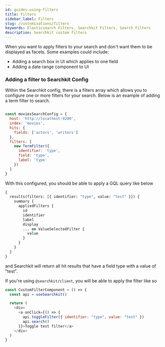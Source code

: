 ```yaml
---
id: guides-using-filters
title: Filters
sidebar_label: Filters
slug: /customisations/filters
keywords: Elasticsearch Filters, Searchkit Filters, Search Filters
description: Searchkit custom filters
---
```


When you want to apply filters to your search and don't want them to be displayed as facets. Some examples could include:
- Adding a search box in UI which applies to one field
- Adding a date range component to UI

### Adding a filter to Searchkit Config
Within the Searchkit config, there is a filters array which allows you to configure one or more filters for your search. Below is an example of adding a term filter to search.
```javascript

const moviesSearchConfig = {
  host: 'http://localhost:9200',
  index: 'movies',
  hits: {
    fields: ['actors', 'writers']
  },
  filters: [
    new TermFilter({
      identifier: 'type',
      field: 'type',
      label: 'type'
    })
  ]
}

```

With this configured, you should be able to apply a GQL query like below

```graphql
{
  results(filters: [{ identifier: "type", value: "test" }]) {
    summary {
      appliedFilters {
        id
        identifier
        label
        display
        ... on ValueSelectedFilter {
          value
        }
      }
    }
  }
}

```

and Searchkit will return all hit results that have a field type with a value of "test".

If you're using `@searchkit/client`, you will be able to apply the filter like so

```javascript
const CustomFilterComponent = () => {
  const api = useSearchkit()

  return (
    <div>
      <a onClick={() => {
        api.toggleFilter({ identifier: "type", value: "test" })
        api.search()
      }}>Toggle test filter</a>
    </div>
  )
}

```

